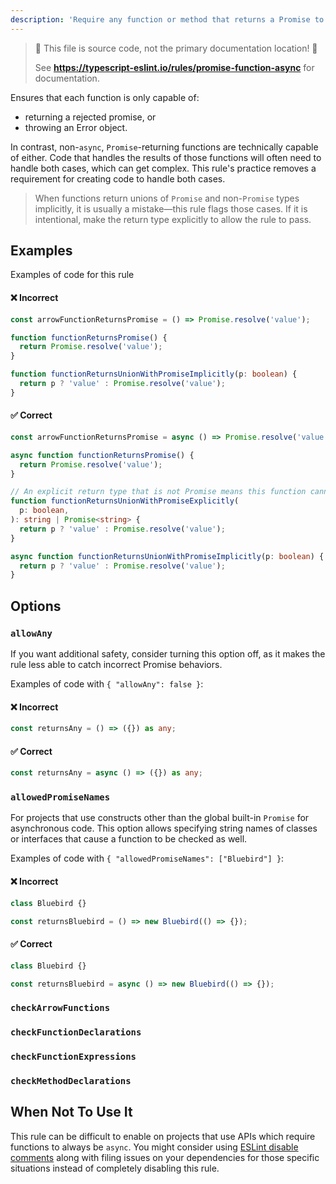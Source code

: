 ```yaml
---
description: 'Require any function or method that returns a Promise to be marked async.'
---
```


> 🛑 This file is source code, not the primary documentation location! 🛑
>
> See **https://typescript-eslint.io/rules/promise-function-async** for documentation.

Ensures that each function is only capable of:

- returning a rejected promise, or
- throwing an Error object.

In contrast, non-`async`, `Promise`-returning functions are technically capable of either.
Code that handles the results of those functions will often need to handle both cases, which can get complex.
This rule's practice removes a requirement for creating code to handle both cases.

> When functions return unions of `Promise` and non-`Promise` types implicitly, it is usually a mistake—this rule flags those cases. If it is intentional, make the return type explicitly to allow the rule to pass.

## Examples

Examples of code for this rule

<!--tabs-->

#### ❌ Incorrect

```ts
const arrowFunctionReturnsPromise = () => Promise.resolve('value');

function functionReturnsPromise() {
  return Promise.resolve('value');
}

function functionReturnsUnionWithPromiseImplicitly(p: boolean) {
  return p ? 'value' : Promise.resolve('value');
}
```

#### ✅ Correct

```ts
const arrowFunctionReturnsPromise = async () => Promise.resolve('value');

async function functionReturnsPromise() {
  return Promise.resolve('value');
}

// An explicit return type that is not Promise means this function cannot be made async, so it is ignored by the rule
function functionReturnsUnionWithPromiseExplicitly(
  p: boolean,
): string | Promise<string> {
  return p ? 'value' : Promise.resolve('value');
}

async function functionReturnsUnionWithPromiseImplicitly(p: boolean) {
  return p ? 'value' : Promise.resolve('value');
}
```

<!--/tabs-->

## Options

### `allowAny`

<!-- insert option description -->

If you want additional safety, consider turning this option off, as it makes the rule less able to catch incorrect Promise behaviors.

Examples of code with `{ "allowAny": false }`:

<!--tabs-->

#### ❌ Incorrect

```ts option='{ "allowAny": false }'
const returnsAny = () => ({}) as any;
```

#### ✅ Correct

```ts option='{ "allowAny": false }'
const returnsAny = async () => ({}) as any;
```

<!--/tabs-->

### `allowedPromiseNames`

<!-- insert option description -->

For projects that use constructs other than the global built-in `Promise` for asynchronous code.
This option allows specifying string names of classes or interfaces that cause a function to be checked as well.

Examples of code with `{ "allowedPromiseNames": ["Bluebird"] }`:

<!--tabs-->

#### ❌ Incorrect

```ts option='{ "allowedPromiseNames": ["Bluebird"] }'
class Bluebird {}

const returnsBluebird = () => new Bluebird(() => {});
```

#### ✅ Correct

```ts option='{ "allowedPromiseNames": ["Bluebird"] }'
class Bluebird {}

const returnsBluebird = async () => new Bluebird(() => {});
```

<!--/tabs-->

### `checkArrowFunctions`

<!-- insert option description -->

### `checkFunctionDeclarations`

<!-- insert option description -->

### `checkFunctionExpressions`

<!-- insert option description -->

### `checkMethodDeclarations`

<!-- insert option description -->

## When Not To Use It

This rule can be difficult to enable on projects that use APIs which require functions to always be `async`.
You might consider using [ESLint disable comments](https://eslint.org/docs/latest/use/configure/rules#using-configuration-comments-1) along with filing issues on your dependencies for those specific situations instead of completely disabling this rule.
